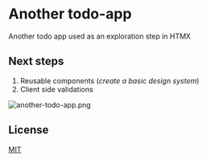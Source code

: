 # Another todo-app

Another todo app used as an exploration step in HTMX

## Next steps

1. Reusable components (*create a basic design system*)
2. Client side validations

![another-todo-app.png](..%2F..%2FDesktop%2Fanother-todo-app.png)

## License

[MIT](https://choosealicense.com/licenses/mit/)